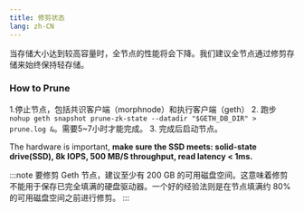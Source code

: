 ```yaml
---
title: 修剪状态
lang: zh-CN
---
```


当存储大小达到较高容量时，全节点的性能将会下降。我们建议全节点通过修剪存储来始终保持轻存储。

### How to Prune

1.停止节点，包括共识客户端（morphnode）和执行客户端（geth）
2. 跑步```nohup geth snapshot prune-zk-state --datadir "$GETH_DB_DIR" > prune.log &```。需要5~7小时才能完成。
3. 完成后启动节点。

The hardware is important, **make sure the SSD meets: solid-state drive(SSD), 8k IOPS, 500 MB/S throughput, read latency < 1ms.**

:::note
要修剪 Geth 节点，建议至少有 200 GB 的可用磁盘空间。这意味着修剪不能用于保存已完全填满的硬盘驱动器。一个好的经验法则是在节点填满约 80% 的可用磁盘空间之前进行修剪。
:::



